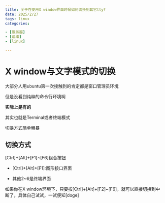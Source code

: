 ```yaml
---
title: 关于在使用X window界面时候如何切换到其它tty?
date: 2025/2/27
tags: linux
categories:

- [服务器]
- [运维]
- [linux]

---
```


# X window与文字模式的切换

<!-- more -->

大部分人用ubuntu第一次接触到的肯定都是窗口管理员环境

但是没看到纯粹的命令行环境啊

**实际上是有的**

其实也就是Terminal或者终端模式

切换方式简单粗暴

## 切换方式

[Ctrl]+[Alt]+[F1]~[F6]组合按钮

- [Ctrl]+[Alt]+[F1]:图形接口界面

- 其他2~6是终端界面

如果你在X window环境下，只要按[Ctrl]+[Alt]+[F2]~[F6]，就可以直接切换到中断了，具体自己试试，一试便知[doge]


